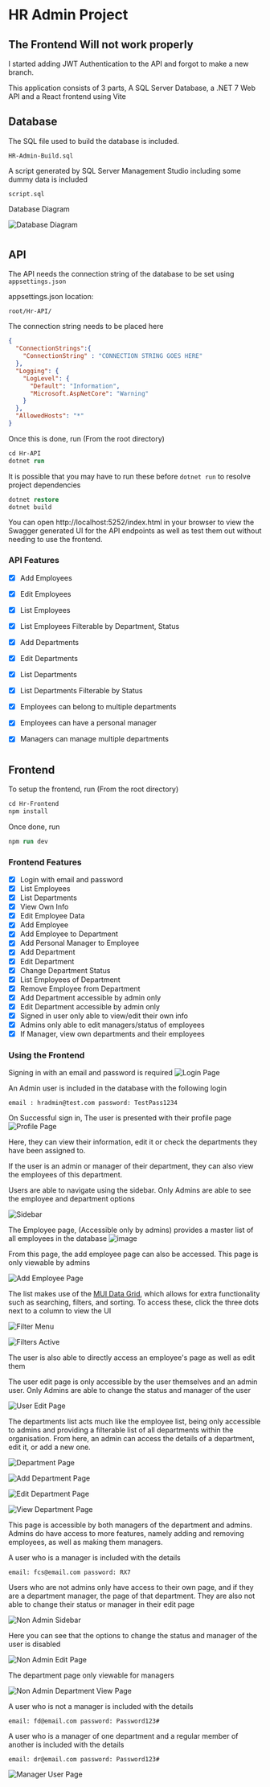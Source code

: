 # HR Admin Project

## **The Frontend Will not work properly**
I started adding JWT Authentication to the API and forgot to make a new branch. 

This application consists of 3 parts, A SQL Server Database, a .NET 7 Web API and a React frontend using Vite

## Database
The SQL file used to build the database is included. 

`HR-Admin-Build.sql`

A script generated by SQL Server Management Studio including some dummy data is included

`script.sql`

Database Diagram

![Database Diagram](https://user-images.githubusercontent.com/69512501/221414575-e1399946-5b07-418a-b33a-9bdd8fba4347.png)

#

## API
The API needs the connection string of the database to be set using `appsettings.json`

appsettings.json location:

```
root/Hr-API/
```

The connection string needs to be placed here

```json
{ 
  "ConnectionStrings":{
    "ConnectionString" : "CONNECTION STRING GOES HERE"
  },
  "Logging": {
    "LogLevel": {
      "Default": "Information",
      "Microsoft.AspNetCore": "Warning"
    }
  },
  "AllowedHosts": "*"
}

```

Once this is done, run (From the root directory)
```ps
cd Hr-API
dotnet run
```

It is possible that you may have to run these before `dotnet run` to resolve project dependencies
```ps
dotnet restore
dotnet build
```

You can open http://localhost:5252/index.html in your browser to view the Swagger generated UI for the API endpoints as well as test them out without needing to use the frontend.

### API Features

- [x] Add Employees
- [x] Edit Employees
- [x] List Employees
- [x] List Employees Filterable by Department, Status
- [x] Add Departments
- [x] Edit Departments
- [x] List Departments
- [x] List Departments Filterable by Status


- [x] Employees can belong to multiple departments
- [x] Employees can have a personal manager
- [x] Managers can manage multiple departments

#

## Frontend
To setup the frontend, run (From the root directory)

```ps
cd Hr-Frontend
npm install
```

Once done, run 
```ps
npm run dev
```

### Frontend Features

- [x] Login with email and password
- [x] List Employees
- [x] List Departments
- [x] View Own Info
- [x] Edit Employee Data
- [x] Add Employee
- [x] Add Employee to Department
- [x] Add Personal Manager to Employee
- [x] Add Department
- [x] Edit Department
- [x] Change Department Status
- [x] List Employees of Department
- [x] Remove Employee from Department
- [x] Add Department accessible by admin only
- [x] Edit Department accessible by admin only
- [x] Signed in user only able to view/edit their own info
- [x] Admins only able to edit managers/status of employees
- [x] If Manager, view own departments and their employees

### Using the Frontend

Signing in with an email and password is required
![Login Page](https://user-images.githubusercontent.com/69512501/223711456-a2eec770-b6ed-49bf-ba3d-cfbe2c6f3e0c.png)

An Admin user is included in the database with the following login

`email : hradmin@test.com password: TestPass1234`

On Successful sign in, The user is presented with their profile page
![Profile Page](https://user-images.githubusercontent.com/69512501/223712358-289bef5d-f4d6-4f8a-b826-94bb7753b557.png)

Here, they can view their information, edit it or check the departments they have been assigned to. 

If the user is an admin or manager of their department, they can also view the employees of this department.

Users are able to navigate using the sidebar. Only Admins are able to see the employee and department options

![Sidebar](https://user-images.githubusercontent.com/69512501/223713484-d5793e4e-e833-4b4b-a5cc-c2fa8cde4eec.png)

The Employee page, (Accessible only by admins) provides a master list of all employees in the database
![image](https://user-images.githubusercontent.com/69512501/223713863-abbaf889-9012-41e5-8d8a-e17ba19027c1.png)

From this page, the add employee page can also be accessed. This page is only viewable by admins

![Add Employee Page](https://user-images.githubusercontent.com/69512501/223715480-9d6d3ee7-33cc-4847-a089-755eaa2fb0d0.png)

The list makes use of the [MUI Data Grid](https://mui.com/x/react-data-grid/), which allows for extra functionality such as searching, filters, and sorting. To access these, click the three dots next to a column to view the UI

![Filter Menu](https://user-images.githubusercontent.com/69512501/223714341-743d9555-513d-4a7d-b20f-19966df15f7a.png)

![Filters Active](https://user-images.githubusercontent.com/69512501/223714535-f8245796-a085-455f-8bec-6a88d5ec050b.png)

The user is also able to directly access an employee's page as well as edit them

The user edit page is only accessible by the user themselves and an admin user. Only Admins are able to change the status and manager of the user

![User Edit Page](https://user-images.githubusercontent.com/69512501/223714938-795b9682-c79d-445b-b2e0-b9a1b3bf4666.png)

The departments list acts much like the employee list, being only accessible to admins and providing a filterable list of all departments within the organisation. From here, an admin can access the details of a department, edit it, or add a new one.

![Department Page](https://user-images.githubusercontent.com/69512501/223716072-40ec13b4-ad3a-48ec-b99b-7b1642767a50.png)

![Add Department Page](https://user-images.githubusercontent.com/69512501/223716439-362b8df8-b9c7-412d-a4e4-0b087882465c.png)

![Edit Department Page](https://user-images.githubusercontent.com/69512501/223716566-f20d8496-fa71-4db2-be3c-a4056ca9bd3f.png)

![View Department Page](https://user-images.githubusercontent.com/69512501/223716949-f84aab62-208a-48d7-9c1c-1d8e3486816e.png)

This page is accessible by both managers of the department and admins. Admins do have access to more features, namely adding and removing employees, as well as making them managers.

A user who is a manager is included with the details

`email: fcs@email.com password: RX7`

Users who are not admins only have access to their own page, and if they are a department manager, the page of that department. They are also not able to change their status or manager in their edit page

![Non Admin Sidebar](https://user-images.githubusercontent.com/69512501/223718781-88c2b8ca-8e9d-4f9c-ab98-ae9e67620d3c.png)

Here you can see that the options to change the status and manager of the user is disabled

![Non Admin Edit Page](https://user-images.githubusercontent.com/69512501/223719078-5076c32a-87fd-4b07-81ad-b8244a3e3527.png)

The department page only viewable for managers

![Non Admin Department View Page](https://user-images.githubusercontent.com/69512501/223719233-f1f828d9-bbfe-425f-b897-bf8d6bdbe416.png)

A user who is not a manager is included with the details

`email: fd@email.com password: Password123#`

A user who is a manager of one department and a regular member of another is included with the details

`email: dr@email.com password: Password123#`

![Manager User Page](https://user-images.githubusercontent.com/69512501/223720733-f6a41180-816a-40c4-9858-73e15fff2a2d.png)






